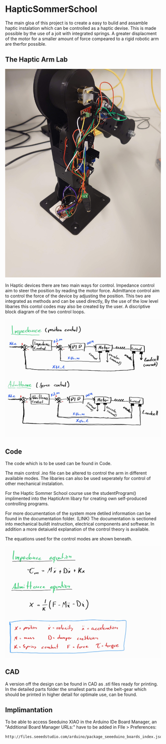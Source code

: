 # HapticSommerSchool

The main gloa of this project is to create a easy to bulid and assamble haptic instalation which can be controlled as a haptic devise. This is made possible by the use of a joit with integrated springs. A greater displacment of the motor for a smaller amount of force compeared to a rigid robotic arm are therfor possible. 

## The Haptic Arm Lab

![Haptic Arm Lab](/images/DSC_2766.JPG)

In Haptic devices there are two main ways for control. Impedance control aim to steer the position by reading the motor force. Admittance control aim to control the force of the device by adjusting the position. This two are integrated as methods and can be used directly, By the use of the low level libaries this contol codes may also be created by the user. A discriptive block diagram of the two control loops. 

![Block Diagram](/images/AdImpblockdiagram.jpg)


## Code
The code which is to be used can be found in Code.

The main control .ino file can be altered to control the arm in different available modes. The libaries can also be used seperately for control of other mechanical instalation. 

For the Haptic Sommer School course use the studentProgram() implimented into the HapticArm libary for creating own self-produced controlling programs.

For more documentation of the system more detiled information can be found in the documentation folder. (LINK) The documentation is sectioned into mechanical buildt instruction, electrical components and softwear. In addition a more detaiueld explanation of the control theory is available.

The equations used for the control modes are shown beneath.

![Force Equations](/images/HapticForce.jpg)

## CAD
A version off the design can be found in CAD as .stl files ready for printing. In the detailed parts folder the smallest parts and the belt-gear which should be printed in higher detail for optimale use, can be found.

## Implimantation
To be able to access Seeduino XIAO in the Arduino IDe Board Manager, an "Additional Board Manager URLs:" have to be added in FIle > Preferences:
```
http://files.seeedstudio.com/arduino/package_seeeduino_boards_index.json
```
